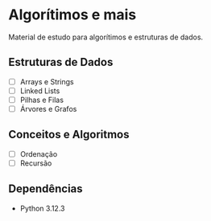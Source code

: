 # Algorítimos e mais

Material de estudo para algorítimos e estruturas de dados.

## Estruturas de Dados

- [ ] Arrays e Strings
- [ ] Linked Lists
- [ ] Pilhas e Filas
- [ ] Árvores e Grafos

## Conceitos e Algoritmos

- [ ] Ordenação
- [ ] Recursão

## Dependências

- Python 3.12.3
